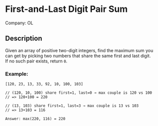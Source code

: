 # First-and-Last Digit Pair Sum

Company: OL

## Description

Given an array of positive two-digit integers, find the maximum sum you can get by picking two numbers that share the same first and last digit.  
If no such pair exists, return `0`.

### Example:

```plaintext
[120, 23, 13, 33, 92, 10, 100, 103]

// (120, 10, 100) share first=1, last=0 → max couple is 120 vs 100
// => 120+100 = 220

// (13, 103) share first=1, last=3 → max couple is 13 vs 103
// => 13+103 = 116

Answer: max(220, 116) = 220
